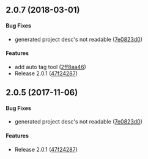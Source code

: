 <a name="2.0.7"></a>
## 2.0.7 (2018-03-01)


#### Bug Fixes

*   generated project desc's not readable ([7e0823d0](7e0823d0))

#### Features

*   add auto tag tool ([2ff8aa46](2ff8aa46))
*   Release 2.0.1 ([47f24287](47f24287))



<a name="2.0.5"></a>
## 2.0.5 (2017-11-06)


#### Bug Fixes

*   generated project desc's not readable ([7e0823d0](7e0823d0))

#### Features

*   Release 2.0.1 ([47f24287](47f24287))
